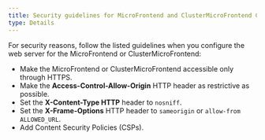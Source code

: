 ```yaml
---
title: Security guidelines for MicroFrontend and ClusterMicroFrontend CRs
type: Details
---
```


For security reasons, follow the listed guidelines when you configure the web server for the MicroFrontend or ClusterMicroFrontend:
 - Make the MicroFrontend or ClusterMicroFrontend accessible only through HTTPS.
 - Make the **Access-Control-Allow-Origin** HTTP header as restrictive as possible.
 - Set the **X-Content-Type HTTP** header to `nosniff`.
 - Set the **X-Frame-Options** HTTP header to `sameorigin` or `allow-from ALLOWED_URL`.
 - Add Content Security Policies (CSPs).
